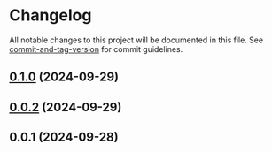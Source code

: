 # Changelog

All notable changes to this project will be documented in this file. See [commit-and-tag-version](https://github.com/absolute-version/commit-and-tag-version) for commit guidelines.

## [0.1.0](https://github.com/Anousack789/is_laos_phone_number/compare/v0.0.2...v0.1.0) (2024-09-29)

## [0.0.2](https://github.com/Anousack789/is_laos_phone_number/compare/v0.0.1...v0.0.2) (2024-09-29)

## 0.0.1 (2024-09-28)
